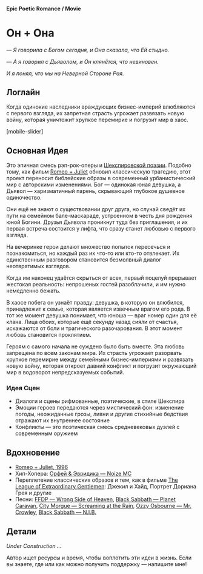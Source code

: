 #### Epic Poetic Romance / Movie

# Он + Она

*— Я говорила с Богом сегодня, и Она сказала, что Ей стыдно.*

*— А я говорил с Дьяволом, и Он клянётся, что невиновен.*

*И я понял, что мы на Неверной Стороне Рая.*

## Логлайн

Когда одинокие наследники враждующих бизнес-империй влюбляются с первого взгляда, их запретная страсть угрожает развязать новую войну, которая уничтожит хрупкое перемирие и погрузит мир в хаос.

[mobile-slider]

## Основная Идея

Это эпичная смесь рэп-рок-оперы и [Шекспировской поэзии](https://en.wikipedia.org/wiki/William_Shakespeare). Подобно тому, как фильм [Romeo + Juliet](https://www.imdb.com/title/tt0117509/) обновил классическую трагедию, этот проект переносит библейские образы в современный урбанистический мир с авторскими изменениями. Бог — одинокая юная девушка, а Дьявол — харизматичный парень, скрывающий глубокое душевное одиночество.

Они ещё не знают о существовании друг друга, но случай сведёт их пути на семейном бале-маскараде, устроенном в честь дня рождения юной Богини. Друзья Дьявола проникнут туда без приглашения, и их первая встреча состоится у лифта, что сразу станет любовью с первого взгляда.

На вечеринке герои делают множество попыток пересечься и познакомиться, но каждый раз их что-то или кто-то отвлекает. Их единственным разговором становится безмолвный диалог неотвратимых взглядов.

Когда им наконец удаётся скрыться от всех, первый поцелуй прерывает жестокая реальность: непрошеных гостей разоблачили, и им нужно немедленно бежать.

В хаосе побега он узнаёт правду: девушка, в которую он влюбился, принадлежит к семье, которая является извечным врагом его рода. В тот же момент девушка понимает, что юноша — враг номер один для её клана. Лица обоих, которые ещё секунду назад сияли от счастья, искажаются от боли и трагического разочарования. В этот момент любовь становится проклятием.

Героям с самого начала не суждено было быть вместе. Эта любовь запрещена по всем законам мира. Их страсть угрожает разорвать хрупкое перемирие между семейными бизнес-империями и развязать новую войну, которая откроет давний конфликт и погрузит окружающий мир в водоворот непредсказуемых событий.

### Идея Сцен

- Диалоги и сцены рифмованные, поэтические, в стиле Шекспира
- Эмоции героев передаются через мистический фон: изменение погоды, неожиданные грозы, ливни и другие стихийные бедствия отражают их внутреннее состояние
- Конфликты — это поэтическая смесь средневековых дуэлей с современным оружием

## Вдохновение

- [Romeo + Juliet, 1996](https://www.imdb.com/title/tt0117509/)
- Хип-Хопера: [Орфей & Эвридика — Noize MC](https://www.youtube.com/watch?v=TbMYvqA8Tj4)
- Переплетение классических образов и тем, как в фильме [The League of Extraordinary Gentlemen](https://www.imdb.com/title/tt0311429/): Джекил и Хайд, Портрет Дориана Грея и другие
- Песни: [FFDP — Wrong Side of Heaven](https://open.spotify.com/track/11Ojp7JniVvwd0gmgvyKkd?si=_gtX3nIgTeOAt1k6oQf8Jg), [Black Sabbath — Planet Caravan](https://open.spotify.com/track/4VAAXfLf8YPiO1LzyYnMKb?si=H0yObqdcSwCUoofQdVV40g), [City Morgue — Screaming at the Rain](https://open.spotify.com/track/6dIMYXE0iAoXfjQGU1aFdy?si=rYTE-KXxTc2y6L4JSgZ-qw), [Ozzy Osbourne — Mr. Crowley](https://open.spotify.com/track/2ov8L95QD25TLpZAZPYWXL?si=FYXiBytqTp6G4HuEqX9B6A), [Black Sabbath — N.I.B.](https://open.spotify.com/track/3XclwoQxz4p6Dl7VUf90KW?si=6FHvsCUZREOZ4LxJcTXKfA)

## Детали

*Under Construction …*

Автор ищет ресурсы и время, чтобы воплотить эти идеи в жизнь. Если вы знаете, где или как можно получить поддержку — напишите мне!